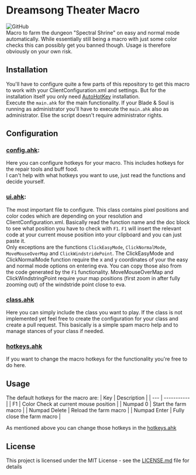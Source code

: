 # Dreamsong Theater Macro
![GitHub](https://img.shields.io/github/license/DaRealFreak/bns-project-eva)  
Macro to farm the dungeon "Spectral Shrine" on easy and normal mode automatically. While essentially still being a macro with just some color checks this can possibly get you banned though. Usage is therefore obviously on your own risk.

## Installation
You'll have to configure quite a few parts of this repository to get this macro to work with your ClientConfiguration.xml and settings.
But for the installation itself you only need [AutoHotKey](https://www.autohotkey.com/) installation.  
Execute the `main.ahk` for the main functionality. If your Blade & Soul is running as administrator you'll have to execute the `main.ahk` also as administrator. Else the script doesn't require administrator rights.

## Configuration

### [config.ahk](config.ahk):
Here you can configure hotkeys for your macro. This includes hotkeys for the repair tools and buff food.  
I can't help with what hotkeys you want to use, just read the functions and decide yourself.

### [ui.ahk](ui.ahk):
The most important file to configure. This class contains pixel positions and color codes which are depending on your resolution and ClientConfiguration.xml.
Basically read the function name and the doc block to see what position you have to check with `F1`. `F1` will insert the relevant code at your current mouse position into your clipboard and you can just paste it.  
Only exceptions are the functions `ClickEasyMode`, `ClickNormalMode`, `MoveMouseOverMap` and `ClickWindstridePoint`.
The ClickEasyMode and ClickNormalMode function require the x and y coordinates of your the easy and normal mode options on entering eva. You can copy those also from the code generated by the `F1` functionality. MoveMouseOverMap and ClickWindstringPoint require your map positions (first zoom in after fully zooming out) of the windstride point close to eva.  

### [class.ahk](class.ahk)
Here you can simply include the class you want to play. If the class is not implemented yet feel free to create the configuration for your class and create a pull request.
This basically is a simple spam macro help and to manage stances of your class if needed.

### [hotkeys.ahk](hotkey.ahk)
If you want to change the macro hotkeys for the functionality you're free to do here.

## Usage
The default hotkeys for the macro are:
| Key | Description |
| --- | ----------- |
| F1 | Color Check at current mouse position |
| Numpad 0 | Start the farm macro |
| Numpad Delete | Reload the farm macro |
| Numpad Enter | Fully close the farm macro |

As mentioned above you can change those hotkeys in the [hotkeys.ahk](hotkeys.ahk)

## License
This project is licensed under the MIT License - see the [LICENSE.md](LICENSE) file for details

